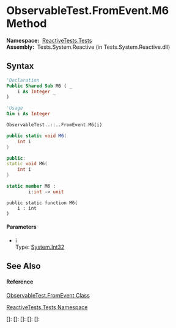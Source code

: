 # ObservableTest.FromEvent.M6 Method

**Namespace:**  [ReactiveTests.Tests](ReactiveTests.Tests\ReactiveTests.Tests.md)  
**Assembly:**  Tests.System.Reactive (in Tests.System.Reactive.dll)

## Syntax

```vb
'Declaration
Public Shared Sub M6 ( _
    i As Integer _
)
```

```vb
'Usage
Dim i As Integer

ObservableTest..::..FromEvent.M6(i)
```

```csharp
public static void M6(
    int i
)
```

```c++
public:
static void M6(
    int i
)
```

```fsharp
static member M6 : 
        i:int -> unit 
```

```jscript
public static function M6(
    i : int
)
```

#### Parameters

- i  
  Type: [System.Int32](https://msdn.microsoft.com/en-us/library/td2s409d)

## See Also

#### Reference

[ObservableTest.FromEvent Class](ObservableTest.FromEvent\ObservableTest.FromEvent.md)

[ReactiveTests.Tests Namespace](ReactiveTests.Tests\ReactiveTests.Tests.md)

[]: 
[]: 
[]: 
[]: 
[]: 